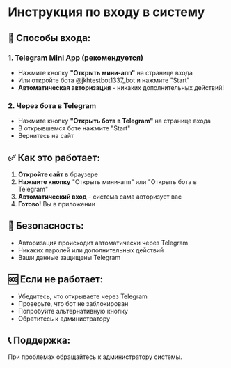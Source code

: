 # Инструкция по входу в систему

## 🚀 **Способы входа:**

### **1. Telegram Mini App (рекомендуется)**
- Нажмите кнопку **"Открыть мини-апп"** на странице входа
- Или откройте бота @jkhtestbot1337_bot и нажмите "Start"
- **Автоматическая авторизация** - никаких дополнительных действий!

### **2. Через бота в Telegram**
- Нажмите кнопку **"Открыть бота в Telegram"** на странице входа
- В открывшемся боте нажмите "Start"
- Вернитесь на сайт

## ✅ **Как это работает:**

1. **Откройте сайт** в браузере
2. **Нажмите кнопку** "Открыть мини-апп" или "Открыть бота в Telegram"
3. **Автоматический вход** - система сама авторизует вас
4. **Готово!** Вы в приложении

## 🔐 **Безопасность:**

- Авторизация происходит автоматически через Telegram
- Никаких паролей или дополнительных действий
- Ваши данные защищены Telegram

## 🆘 **Если не работает:**

- Убедитесь, что открываете через Telegram
- Проверьте, что бот не заблокирован
- Попробуйте альтернативную кнопку
- Обратитесь к администратору

## 📞 **Поддержка:**

При проблемах обращайтесь к администратору системы.
